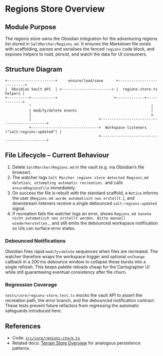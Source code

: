 # Regions Store Overview

## Module Purpose
The regions store owns the Obsidian integration for the adventuring regions list stored in `SaltMarcher/Regions.md`. It ensures the Markdown file exists with scaffolding, parses and serialises the fenced `regions` code block, and exposes helpers to load, persist, and watch the data for UI consumers.

## Structure Diagram
```
+----------------------+     ensure/load/save      +---------------------------+
|  Obsidian Vault API  | <-----------------------> |  regions-store.ts helpers |
+----------+-----------+                          +-------------+-------------+
           ^                                                       |
           | modify/delete events                                  |
           |                                                       v
           |                               +---------------------------------------------+
           +-------------------------------+  Workspace listeners ("salt:regions-updated") |
                                           +---------------------------------------------+
```

## File Lifecycle – Current Behaviour
1. Delete `SaltMarcher/Regions.md` in the vault (e.g. via Obsidian’s file browser).
2. The watcher logs `Salt Marcher regions store detected Regions.md deletion; attempting automatic recreation.` and calls
   `ensureRegionsFile` immediately.
3. On success the file is rebuilt with the standard scaffold, a `Notice` informs the user (`Regions.md wurde automatisch neu
   erstellt.`), and downstream listeners receive a single debounced `salt:regions-updated` signal.
4. If recreation fails the watcher logs an error, shows `Regions.md konnte nicht automatisch neu erstellt werden. Bitte
   manuell wiederherstellen.`, and still emits the debounced workspace notification so UIs can surface error states.

### Debounced Notifications
Obsidian fires rapid `modify`+`delete` sequences when files are recreated. The watcher therefore wraps the workspace trigger and
optional `onChange` callback in a 200 ms debounce window to collapse these bursts into a single refresh. This keeps palette
reloads cheap for the Cartographer UI while still guaranteeing eventual consistency after file churn.

### Regression Coverage
`tests/core/regions-store.test.ts` mocks the vault API to assert the recreation path, the error branch, and the debounced
notification contract. These tests prevent future refactors from regressing the automatic safeguards introduced here.

## References
- Code: [`src/core/regions-store.ts`](../../src/core/regions-store.ts)
- Related docs: [Terrain Store Overview](terrain-store-overview.md) for analogous persistence patterns.
